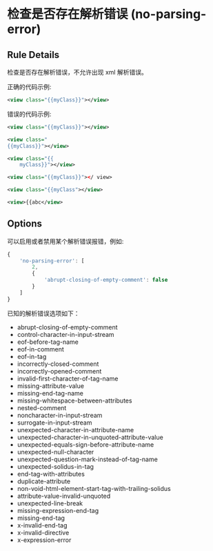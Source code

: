 # 检查是否存在解析错误 (no-parsing-error)


## Rule Details

检查是否存在解析错误，不允许出现 xml 解析错误。

正确的代码示例:

```xml
<view class="{{myClass}}"></view>
```

错误的代码示例:

```xml
<view class="{{myClass}}"></view>

<view class="
{{myClass}}"></view>

<view class="{{
    myClass}}"></view>

<view class="{{myClass}}"></ view>

<view class="{{myClass"></view>

<view>{{abc</view>

```

## Options

可以启用或者禁用某个解析错误报错，例如:

```javascript
{
    'no-parsing-error': [
        2,
        {
            'abrupt-closing-of-empty-comment': false
        }
    ]
}
```


已知的解析错误选项如下：

- abrupt-closing-of-empty-comment
- control-character-in-input-stream
- eof-before-tag-name
- eof-in-comment
- eof-in-tag
- incorrectly-closed-comment
- incorrectly-opened-comment
- invalid-first-character-of-tag-name
- missing-attribute-value
- missing-end-tag-name
- missing-whitespace-between-attributes
- nested-comment
- noncharacter-in-input-stream
- surrogate-in-input-stream
- unexpected-character-in-attribute-name
- unexpected-character-in-unquoted-attribute-value
- unexpected-equals-sign-before-attribute-name
- unexpected-null-character
- unexpected-question-mark-instead-of-tag-name
- unexpected-solidus-in-tag
- end-tag-with-attributes
- duplicate-attribute
- non-void-html-element-start-tag-with-trailing-solidus
- attribute-value-invalid-unquoted
- unexpected-line-break
- missing-expression-end-tag
- missing-end-tag
- x-invalid-end-tag
- x-invalid-directive
- x-expression-error